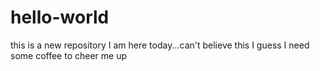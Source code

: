# hello-world
this is a new repository
I am here today...can't believe this
I guess I need some coffee
to cheer me up
